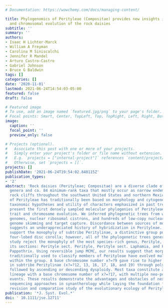 ```yaml
---
# Documentation: https://wowchemy.com/docs/managing-content/

title: Phylogenomics of Perityleae (Compositae) provides new insights into morphological
  and chromosomal evolution of the rock daisies
subtitle: ''
summary: ''
authors:
- Isaac H Lichter-Marck
- William A Freyman
- Carolina M Siniscalchi
- Jennifer R Mandel
- Arturo Castro-Castro
- Gabriel Johnson
- Bruce G Baldwin
tags: []
categories: []
date: '2020-11-01'
lastmod: 2021-06-24T14:54:03-05:00
featured: false
draft: false

# Featured image
# To use, add an image named `featured.jpg/png` to your page's folder.
# Focal points: Smart, Center, TopLeft, Top, TopRight, Left, Right, BottomLeft, Bottom, BottomRight.
image:
  caption: ''
  focal_point: ''
  preview_only: false

# Projects (optional).
#   Associate this post with one or more of your projects.
#   Simply enter your project's folder or file name without extension.
#   E.g. `projects = ["internal-project"]` references `content/project/deep-learning/index.md`.
#   Otherwise, set `projects = []`.
projects: []
publishDate: '2021-06-24T19:54:02.840115Z'
publication_types:
- '2'
abstract: 'Rock daisies (Perityleae; Compositae) are a diverse clade of seven
  genera and ca. 84 minimum-rank taxa that mostly occur as narrow endemics on sheer
  rock cliffs throughout the southwest United States and northern Mexico. Taxonomy
  of Perityleae has traditionally been based on morphology and cytogenetics. To test
  taxonomic hypotheses and utility of characters emphasized in past treatments, we
  present the first densely sampled molecular phylogenies of Perityleae and reconstruct
  trait and chromosome evolution. We inferred phylogenetic trees from whole chloroplast
  genomes, nuclear ribosomal cistrons, and hundreds of low-copy nuclear genes using
  genome skimming and target capture. Discordance between sources of molecular data
  suggests an underappreciated history of hybridization in Perityleae. Phylogenies
  support the monophyly of subtribe Peritylinae, a distinctive group possessing a
  four-lobed disc corolla; however, all of the phylogenetic trees generated in this
  study reject the monophyly of the most species-rich genus, Perityle, as well as
  its sections: Perityle sect. Perityle, Perityle sect. Laphamia, and Perityle sect.
  Pappothrix. Using reversible jump MCMC, our results suggest that morphological characters
  traditionally used to classify members of Perityleae have evolved multiple times
  within the group. A base chromosome number x?=?9 gave rise to higher base numbers
  in subtribe Peritylinae (x?=?12, 13, 16, 17, 18, and 19) through polyploidization,
  followed by ascending or descending dysploidy. Most taxa constitute a monophyletic
  lineage with a base chromosome number of x?=?17, with multiple neo-polyploidization
  events. These results demonstrate the advantages and obstacles of next-generation
  sequencing approaches in synantherology while laying the foundation for taxonomic
  revision and comparative study of the evolutionary ecology of Perityleae.'
publication: '*J. Syst. Evol.*'
doi: ' 10.1111/jse.12711'
---
```

